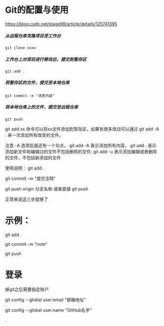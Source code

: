 # Git的配置与使用
https://blog.csdn.net/stage98/article/details/125741395


##### 从远程仓库克隆项目至工作台
```git clone xxxx ```
##### 工作台上对项目进行修改后，提交到暂存区
``` git add . ```
##### 将暂存区的文件，提交至本地仓库
``` git commit -m "消息内容" ```
##### 将本地仓库上的文件，提交至远程仓库
``` git push ```

git add xx 命令可以将xx文件添加到暂存区，如果有很多改动可以通过 git add -A . 来一次添加所有改变的文件。

注意 -A 选项后面还有一个句点。 git add -A 表示添加所有内容， git add . 表示添加新文件和编辑过的文件不包括删除的文件; git add -u 表示添加编辑或者删除的文件，不包括新添加的文件

使用说明：
git add .

git commit -m "提交注释"

git push origin  分支名称
或者直接 git push

正常来说这三步就够了
# 示例：
git add .

git commit -m "note"

git push 

# 登录
掉git之后需要指定账户

git config --global user.email "邮箱地址"

git config --global user.name "GitHub名字"


.
